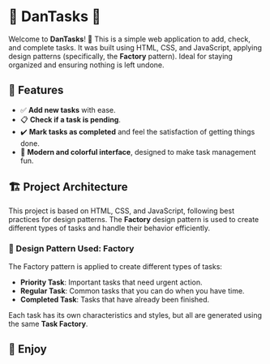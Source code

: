 # 📝 DanTasks 📝

Welcome to **DanTasks**! 🚀 This is a simple web application to add, check, and complete tasks. It was built using HTML, CSS, and JavaScript, applying design patterns (specifically, the **Factory** pattern). Ideal for staying organized and ensuring nothing is left undone.

## 🎯 Features

- ✅ **Add new tasks** with ease.
- 📋 **Check if a task is pending**.
- ✔️ **Mark tasks as completed** and feel the satisfaction of getting things done.
- 🌈 **Modern and colorful interface**, designed to make task management fun.

## 🏗️ Project Architecture

This project is based on HTML, CSS, and JavaScript, following best practices for design patterns. The **Factory** design pattern is used to create different types of tasks and handle their behavior efficiently.

### 🔨 Design Pattern Used: Factory

The Factory pattern is applied to create different types of tasks:
- **Priority Task**: Important tasks that need urgent action.
- **Regular Task**: Common tasks that you can do when you have time.
- **Completed Task**: Tasks that have already been finished.

Each task has its own characteristics and styles, but all are generated using the same **Task Factory**.

## 🚀 Enjoy



